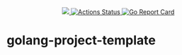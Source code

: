 <!-- <p align="center"><img src="" alt="" height="100px"></p> -->

<div align="center">
  <a href="https://codecov.io/gh/lsytj0413/golang-project-template" > 
    <img src="https://codecov.io/gh/lsytj0413/golang-project-template/branch/master/graph/badge.svg?token=XM1YHY2D3R"/> 
  </a>
  <a href="https://github.com/lsytj0413/golang-project-template/actions">
    <img src="https://github.com/lsytj0413/golang-project-template/workflows/Unit%20tests/badge.svg" alt="Actions Status">
  </a>
  <a href="https://goreportcard.com/report/github.com/lsytj0413/golang-project-template">
    <img src="https://goreportcard.com/badge/github.com/lsytj0413/golang-project-template?style=flat-square" alt="Go Report Card">
  </a>
</div>

# golang-project-template